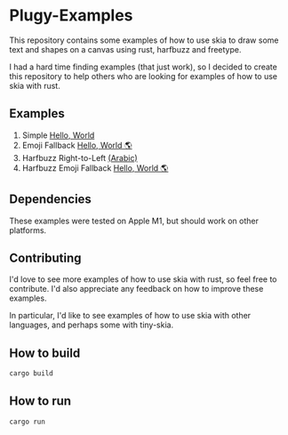 # Plugy-Examples

This repository contains some examples of how to use skia to draw some text and
shapes on a canvas using rust, harfbuzz and freetype.

I had a hard time finding examples (that just work), so I decided to create
this repository to help others who are looking for examples of how to use skia
with rust.

## Examples

1. Simple [Hello, World](./example-1/src/main.rs)
2. Emoji Fallback [Hello, World 🌎](./example-2/src/main.rs)
3. Harfbuzz Right-to-Left [(Arabic)](./example-3/src/main.rs)
3. Harfbuzz Emoji Fallback [Hello, World 🌎](./example-4/src/main.rs)

## Dependencies

These examples were tested on Apple M1, but should work on other platforms.

## Contributing

I'd love to see more examples of how to use skia with rust, so feel free to 
contribute. I'd also appreciate any feedback on how to improve these examples.

In particular, I'd like to see examples of how to use skia with other
languages, and perhaps some with tiny-skia.

## How to build

```bash
cargo build
```

## How to run

```bash
cargo run
```

